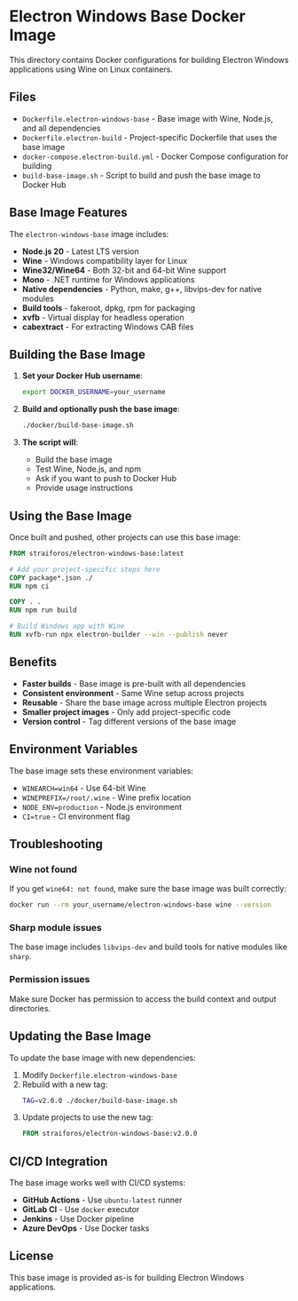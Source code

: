 # Electron Windows Base Docker Image

This directory contains Docker configurations for building Electron Windows applications using Wine on Linux containers.

## Files

- `Dockerfile.electron-windows-base` - Base image with Wine, Node.js, and all dependencies
- `Dockerfile.electron-build` - Project-specific Dockerfile that uses the base image
- `docker-compose.electron-build.yml` - Docker Compose configuration for building
- `build-base-image.sh` - Script to build and push the base image to Docker Hub

## Base Image Features

The `electron-windows-base` image includes:

- **Node.js 20** - Latest LTS version
- **Wine** - Windows compatibility layer for Linux
- **Wine32/Wine64** - Both 32-bit and 64-bit Wine support
- **Mono** - .NET runtime for Windows applications
- **Native dependencies** - Python, make, g++, libvips-dev for native modules
- **Build tools** - fakeroot, dpkg, rpm for packaging
- **xvfb** - Virtual display for headless operation
- **cabextract** - For extracting Windows CAB files

## Building the Base Image

1. **Set your Docker Hub username**:
   ```bash
   export DOCKER_USERNAME=your_username
   ```

2. **Build and optionally push the base image**:
   ```bash
   ./docker/build-base-image.sh
   ```

3. **The script will**:
   - Build the base image
   - Test Wine, Node.js, and npm
   - Ask if you want to push to Docker Hub
   - Provide usage instructions

## Using the Base Image

Once built and pushed, other projects can use this base image:

```dockerfile
FROM straiforos/electron-windows-base:latest

# Add your project-specific steps here
COPY package*.json ./
RUN npm ci

COPY . .
RUN npm run build

# Build Windows app with Wine
RUN xvfb-run npx electron-builder --win --publish never
```

## Benefits

- **Faster builds** - Base image is pre-built with all dependencies
- **Consistent environment** - Same Wine setup across projects
- **Reusable** - Share the base image across multiple Electron projects
- **Smaller project images** - Only add project-specific code
- **Version control** - Tag different versions of the base image

## Environment Variables

The base image sets these environment variables:

- `WINEARCH=win64` - Use 64-bit Wine
- `WINEPREFIX=/root/.wine` - Wine prefix location
- `NODE_ENV=production` - Node.js environment
- `CI=true` - CI environment flag

## Troubleshooting

### Wine not found
If you get `wine64: not found`, make sure the base image was built correctly:
```bash
docker run --rm your_username/electron-windows-base wine --version
```

### Sharp module issues
The base image includes `libvips-dev` and build tools for native modules like `sharp`.

### Permission issues
Make sure Docker has permission to access the build context and output directories.

## Updating the Base Image

To update the base image with new dependencies:

1. Modify `Dockerfile.electron-windows-base`
2. Rebuild with a new tag:
   ```bash
   TAG=v2.0.0 ./docker/build-base-image.sh
   ```
3. Update projects to use the new tag:
   ```dockerfile
   FROM straiforos/electron-windows-base:v2.0.0
   ```

## CI/CD Integration

The base image works well with CI/CD systems:

- **GitHub Actions** - Use `ubuntu-latest` runner
- **GitLab CI** - Use `docker` executor
- **Jenkins** - Use Docker pipeline
- **Azure DevOps** - Use Docker tasks

## License

This base image is provided as-is for building Electron Windows applications.
